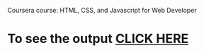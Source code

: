 Coursera course: HTML, CSS, and Javascript for Web Developer

# To see the output [CLICK HERE](https://suryansh162.github.io/Coursera-HTML-CSS-and-JavaScript-for-Web-Developer/MODULE-5-Solution/?username=suryansh162&repo=MODULE-5-Solution)